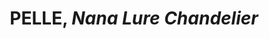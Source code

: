 ---
title: PELLE, *Nana Lure Chandelier*
layout: entry
presentation: side-by-side
object:
  - id: ptl-24672
order: 442
menu: false
---